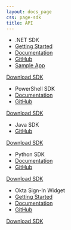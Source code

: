```yaml
---
layout: docs_page
css: page-sdk
title: API
---
```


<section class="section--full-width section--sdk">
	<div class="wrap">
		<article class="col-1-4">
			<div class="sdk-img">
				<a class="thumbnail net" href="http://www.nuget.org/packages/Okta.Core.Client/" target="_blank">
				</a>
			</div>
			<div class="content">
				<ul class="sdk-list">
					<li>.NET SDK</li>
					<li>
						<a class="" href="/docs/sdk/core/csharp_api_sdk/html/6af60b57-62fa-477c-a899-e2f21286c53d.htm">Getting Started</a>
					</li>
					<li>
						<a class="" href="/docs/sdk/core/csharp_api_sdk/">Documentation</a>
					</li>
					<li>
						<a class="" href="https://github.com/okta/oktasdk-csharp">GitHub</a>
					</li>
					<li>
						<a class="" href="https://github.com/okta/okta-music-store">Sample App</a>
					</li>
				</ul>
				<a href="http://www.nuget.org/packages/Okta.Core.Client/" class="btn" target="_blank">Download SDK</a>
			</div>
		</article>
		<article class="col-1-4">
			<div class="sdk-img">
				<a class="thumbnail powershell" href="https://chocolatey.org/packages/Okta.Core.Automation" target="_blank">
				</a>
			</div>
			<div class="content">
				<ul class="sdk-list">
					<li>PowerShell SDK</li>
					<li>
						<a class="" href="https://github.com/okta/oktasdk-csharp/tree/master/Okta.Core.Automation">Documentation</a>
					</li>
					<li>
						<a class="" href="https://github.com/okta/oktasdk-csharp">GitHub</a>
					</li>
				</ul>
				<a href="https://chocolatey.org/packages/Okta.Core.Automation" class="btn" target="_blank">Download SDK</a>
			</div>
		</article>
		<article class="col-1-4">
			<div class="sdk-img">
				<a class="thumbnail java"  href="https://github.com/okta/oktasdk-java" target="_blank">
				</a>
			</div>
			<div class="content">
				<ul class="sdk-list">
					<li>Java SDK</li>
					<li>
						<a class="" href="https://github.com/okta/oktasdk-java">GitHub</a>
					</li>
				</ul>
				<a href="https://github.com/okta/oktasdk-java" class="btn" target="_blank">Download SDK</a>
			</div>
		</article>
        <article class="col-1-4">
            <div class="sdk-img">
				<a class="thumbnail python"  href="https://pypi.python.org/pypi/okta" target="_blank">
				</a>
            </div>
            <div class="content">
                <ul class="sdk-list">
                    <li>Python SDK</li>
                    <li>
                        <a class="" href="/docs/sdk/core/python_api_sdk/">Documentation</a>
                    </li>
                    <li>
                        <a class="" href="https://github.com/okta/oktasdk-python">GitHub</a>
                    </li>
                </ul>
                <a href="https://pypi.python.org/pypi/okta" class="btn" target="_blank">Download SDK</a>
            </div>
        </article>
        <article class="col-1-4">
            <div class="sdk-img">
				<a class="thumbnail signin-widget"  href="https://github.com/okta/okta-signin-widget" target="_blank">
				</a>
            </div>
            <div class="content">
                <ul class="sdk-list">
                    <li>Okta Sign-In Widget</li>
					<li>
						<a class="" href="/docs/guides/okta_sign-in_widget">Getting Started</a>
					</li>
                    <li>
                        <a class="" href="/docs/api/resources/okta_signin_widget">Documentation</a>
                    </li>
                    <li>
                        <a class="" href="https://github.com/okta/okta-signin-widget">GitHub</a>
                    </li>
                </ul>
                <a href="https://github.com/okta/okta-signin-widget" class="btn" target="_blank">Download SDK</a>
            </div>
        </article>
	</div>
</section>

<style>
	#scroll-top-button {
		display: none;
	}
</style>
